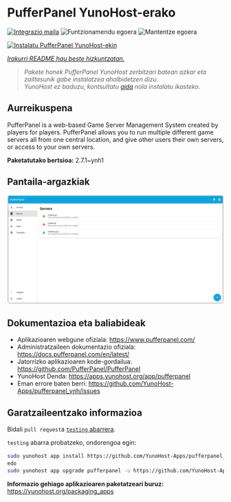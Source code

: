 <!--
Ohart ongi: README hau automatikoki sortu da <https://github.com/YunoHost/apps/tree/master/tools/readme_generator>ri esker
EZ editatu eskuz.
-->

# PufferPanel YunoHost-erako

[![Integrazio maila](https://apps.yunohost.org/badge/integration/pufferpanel)](https://ci-apps.yunohost.org/ci/apps/pufferpanel/)
![Funtzionamendu egoera](https://apps.yunohost.org/badge/state/pufferpanel)
![Mantentze egoera](https://apps.yunohost.org/badge/maintained/pufferpanel)

[![Instalatu PufferPanel YunoHost-ekin](https://install-app.yunohost.org/install-with-yunohost.svg)](https://install-app.yunohost.org/?app=pufferpanel)

*[Irakurri README hau beste hizkuntzatan.](./ALL_README.md)*

> *Pakete honek PufferPanel YunoHost zerbitzari batean azkar eta zailtasunik gabe instalatzea ahalbidetzen dizu.*  
> *YunoHost ez baduzu, kontsultatu [gida](https://yunohost.org/install) nola instalatu ikasteko.*

## Aurreikuspena

PufferPanel is a web-based Game Server Management System created by players for players. PufferPanel allows you to run multiple different game servers all from one central location, and give other users their own servers, or access to your own servers.


**Paketatutako bertsioa:** 2.7.1~ynh1

## Pantaila-argazkiak

![PufferPanel(r)en pantaila-argazkia](./doc/screenshots/serverlist.png)

## Dokumentazioa eta baliabideak

- Aplikazioaren webgune ofiziala: <https://www.pufferpanel.com/>
- Administratzaileen dokumentazio ofiziala: <https://docs.pufferpanel.com/en/latest/>
- Jatorrizko aplikazioaren kode-gordailua: <https://github.com/PufferPanel/PufferPanel>
- YunoHost Denda: <https://apps.yunohost.org/app/pufferpanel>
- Eman errore baten berri: <https://github.com/YunoHost-Apps/pufferpanel_ynh/issues>

## Garatzaileentzako informazioa

Bidali `pull request`a [`testing` abarrera](https://github.com/YunoHost-Apps/pufferpanel_ynh/tree/testing).

`testing` abarra probatzeko, ondorengoa egin:

```bash
sudo yunohost app install https://github.com/YunoHost-Apps/pufferpanel_ynh/tree/testing --debug
edo
sudo yunohost app upgrade pufferpanel -u https://github.com/YunoHost-Apps/pufferpanel_ynh/tree/testing --debug
```

**Informazio gehiago aplikazioaren paketatzeari buruz:** <https://yunohost.org/packaging_apps>

